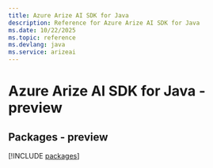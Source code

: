 ```yaml
---
title: Azure Arize AI SDK for Java
description: Reference for Azure Arize AI SDK for Java
ms.date: 10/22/2025
ms.topic: reference
ms.devlang: java
ms.service: arizeai
---
```

# Azure Arize AI SDK for Java - preview
## Packages - preview
[!INCLUDE [packages](arize-ai-index.md)]